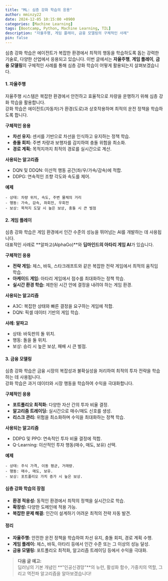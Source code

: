 ```yaml
---
title: "ML: 심층 강화 학습의 응용"
author: mminzy22
date: 2024-12-05 10:15:00 +0900
categories: [Machine Learning]
tags: [Bootcamp, Python, Machine Learning, TIL]
description: "자율주행, 게임 플레이, 금융 모델링의 구체적인 사례"
pin: false
---
```




심층 강화 학습은 에이전트가 복잡한 환경에서 최적의 행동을 학습하도록 돕는 강력한 기술로, 다양한 산업에서 응용되고 있습니다. 이번 글에서는 **자율주행**, **게임 플레이**, **금융 모델링**의 구체적인 사례를 통해 심층 강화 학습이 어떻게 활용되는지 살펴보겠습니다.


#### 1. 자율주행

자율주행 시스템은 복잡한 환경에서 안전하고 효율적으로 차량을 운행하기 위해 심층 강화 학습을 활용합니다.  
강화 학습은 에이전트(자동차)가 환경(도로)과 상호작용하며 최적의 운전 정책을 학습하도록 합니다.

**구체적인 응용**
- **차선 유지:** 센서를 기반으로 차선을 인식하고 유지하는 정책 학습.
- **충돌 회피:** 주변 차량과 보행자를 감지하여 충돌 위험을 최소화.
- **경로 계획:** 목적지까지 최적의 경로를 실시간으로 계산.

**사용되는 알고리즘**
- DQN 및 DDQN: 이산적 행동 공간(좌/우/가속/감속)에 적합.
- DDPG: 연속적인 조향 각도와 속도를 제어.

**예제**
```plaintext
- 상태: 차량 위치, 속도, 주변 물체의 거리
- 행동: 가속, 감속, 좌회전, 우회전
- 보상: 목적지 도달 시 높은 보상, 충돌 시 큰 벌점
```


#### 2. 게임 플레이

심층 강화 학습은 게임 환경에서 인간 수준의 성능을 뛰어넘는 AI를 개발하는 데 사용됩니다.  
대표적인 사례로 **알파고(AlphaGo)**와 **딥마인드의 아타리 게임 AI**가 있습니다.

**구체적인 응용**
- **전략 게임:** 체스, 바둑, 스타크래프트와 같은 복잡한 전략 게임에서 최적의 움직임 학습.
- **아케이드 게임:** 아타리 게임에서 점수를 최대화하는 정책 학습.
- **실시간 환경 학습:** 제한된 시간 안에 결정을 내려야 하는 게임 환경.

**사용되는 알고리즘**
- A3C: 복잡한 상태와 빠른 결정을 요구하는 게임에 적합.
- DQN: 픽셀 데이터 기반의 게임 학습.

**사례: 알파고**
- 상태: 바둑판의 돌 위치.
- 행동: 돌을 둘 위치.
- 보상: 승리 시 높은 보상, 패배 시 큰 벌점.


#### 3. 금융 모델링

심층 강화 학습은 금융 시장의 복잡성과 불확실성을 처리하여 최적의 투자 전략을 학습하는 데 사용됩니다.  
강화 학습은 과거 데이터와 시장 행동을 학습하여 수익을 극대화합니다.

**구체적인 응용**
- **포트폴리오 최적화:** 다양한 자산 간의 투자 비율 결정.
- **알고리즘 트레이딩:** 실시간으로 매수/매도 신호를 생성.
- **리스크 관리:** 위험을 최소화하며 수익을 최대화하는 정책 학습.

**사용되는 알고리즘**
- DDPG 및 PPO: 연속적인 투자 비율 결정에 적합.
- Q-Learning: 이산적인 투자 행동(매수, 매도, 보유) 선택.

**예제**
```plaintext
- 상태: 주식 가격, 이동 평균, 거래량.
- 행동: 매수, 매도, 보유.
- 보상: 포트폴리오 가치 증가 시 높은 보상.
```


#### 심층 강화 학습의 장점

- **환경 적응성:** 동적인 환경에서 최적의 정책을 실시간으로 학습.
- **확장성:** 다양한 도메인에 적용 가능.
- **복잡한 문제 해결:** 인간이 설계하기 어려운 최적의 전략 자동 발견.


#### 정리

- **자율주행:** 안전한 운전 정책을 학습하여 차선 유지, 충돌 회피, 경로 계획 수행.
- **게임 플레이:** 체스, 바둑, 아타리 등에서 인간 수준 또는 그 이상의 성능 달성.
- **금융 모델링:** 포트폴리오 최적화, 알고리즘 트레이딩 등에서 수익을 극대화.

> **다음 글 예고:**  
> 딥러닝의 기본 개념인 **"인공신경망"**의 뉴런, 활성화 함수, 가중치의 역할, 그리고 역전파 알고리즘을 알아보겠습니다!
